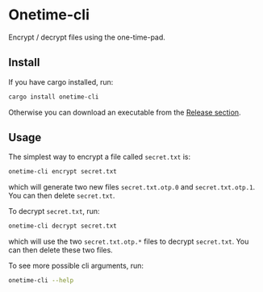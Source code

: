 # Onetime-cli

Encrypt / decrypt files using the one-time-pad.

## Install

If you have cargo installed, run:
```bash
cargo install onetime-cli
```

Otherwise you can download an executable from the [Release section](https://github.com/einfachIrgendwer0815/onetime-cli/releases).



## Usage

The simplest way to encrypt a file called `secret.txt` is:
```bash
onetime-cli encrypt secret.txt
```
which will generate two new files `secret.txt.otp.0` and `secret.txt.otp.1`. You can then delete `secret.txt`.



To decrypt `secret.txt`, run:
```bash
onetime-cli decrypt secret.txt
```
which will use the two `secret.txt.otp.*` files to decrypt `secret.txt`. You can then delete these two files.



To see more possible cli arguments, run:
```bash
onetime-cli --help
```